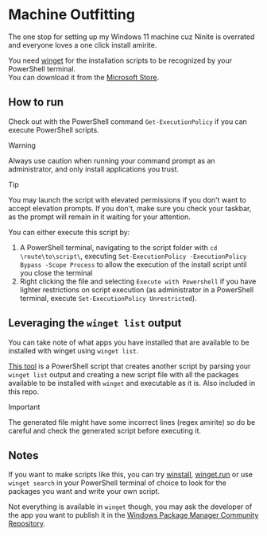 # Machine Outfitting

The one stop for setting up my Windows 11 machine cuz Ninite is overrated and everyone loves a one click install amirite.

You need [winget](https://github.com/microsoft/winget-cli/) for the installation scripts to be recognized by your PowerShell terminal.  
You can download it from the [Microsoft Store](https://www.microsoft.com/store/productId/9NBLGGH4NNS1?ocid=pdpshare).

## How to run

Check out with the PowerShell command `Get-ExecutionPolicy` if you can execute PowerShell scripts.  

> [!WARNING]
> Always use caution when running your command prompt as an administrator, and only install applications you trust.  

> [!TIP]
> You may launch the script with elevated permissions if you don't want to accept elevation prompts.
If you don't, make sure you check your taskbar, as the prompt will remain in it waiting for your attention.

You can either execute this script by:  

1. A PowerShell terminal, navigating to the script folder with `cd \route\to\script\`, executing `Set-ExecutionPolicy -ExecutionPolicy Bypass -Scope Process` to allow the execution of the install script until you close the terminal
1. Right clicking the file and selecting `Execute with Powershell` if you have lighter restrictions on script execution (as administrator in a PowerShell terminal, execute `Set-ExecutionPolicy Unrestricted`).  

## Leveraging the `winget list` output

You can take note of what apps you have installed that are available to be installed with winget using `winget list`.  

[This tool](https://gist.github.com/jfalava/7ed352478721bcf10ff3da1cae6a6623) is a PowerShell script that creates another script by parsing your `winget list` output and creating a new script file with all the packages available to be installed with `winget` and executable as it is. Also included in this repo.  

> [!IMPORTANT]
> The generated file might have some incorrect lines (regex amirite) so do be careful and check the generated script before executing it.

## Notes

If you want to make scripts like this, you can try [winstall](https://winstall.app/), [winget.run](https://winget.run) or use `winget search` in your PowerShell terminal of choice to look for the packages you want and write your own script.  

Not everything is available in `winget` though, you may ask the developer of the app you want to publish it in the [Windows Package Manager Community Repository](https://docs.microsoft.com/es-es/windows/package-manager/package/repository).
